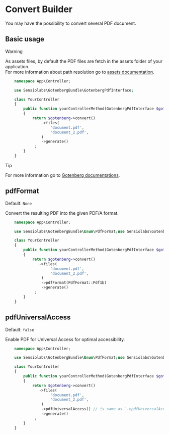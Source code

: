 # Convert Builder

You may have the possibility to convert several PDF document.

## Basic usage

> [!WARNING]  
> As assets files, by default the PDF files are fetch in the assets folder of
> your application.  
> For more information about path resolution go to [assets documentation](../assets.md).

```php
    namespace App\Controller;

    use Sensiolabs\GotenbergBundle\GotenbergPdfInterface;

    class YourController
    {
        public function yourControllerMethod(GotenbergPdfInterface $gotenberg): Response
        {
            return $gotenberg->convert()
                ->files(
                    'document.pdf',
                    'document_2.pdf',
                )
                ->generate()
             ;
        }
    }
```

> [!TIP]
> For more information go to [Gotenberg documentations](https://gotenberg.dev/docs/routes#convert-into-pdfa--pdfua-route).

## pdfFormat

Default: `None`

Convert the resulting PDF into the given PDF/A format.

```php
    namespace App\Controller;

    use Sensiolabs\GotenbergBundle\Enum\PdfFormat;use Sensiolabs\GotenbergBundle\GotenbergPdfInterface;

    class YourController
    {
        public function yourControllerMethod(GotenbergPdfInterface $gotenberg): Response
        {
            return $gotenberg->convert()
               ->files(
                    'document.pdf',
                    'document_2.pdf',
                )
                ->pdfFormat(PdfFormat::Pdf1b)
                ->generate()
             ;
        }
    }
```

## pdfUniversalAccess

Default: `false`

Enable PDF for Universal Access for optimal accessibility.

```php
    namespace App\Controller;

    use Sensiolabs\GotenbergBundle\Enum\PdfFormat;use Sensiolabs\GotenbergBundle\GotenbergPdfInterface;

    class YourController
    {
        public function yourControllerMethod(GotenbergPdfInterface $gotenberg): Response
        {
            return $gotenberg->convert()
               ->files(
                    'document.pdf',
                    'document_2.pdf',
                )
                ->pdfUniversalAccess() // is same as `->pdfUniversalAccess(true)`
                ->generate()
             ;
        }
    }
```
